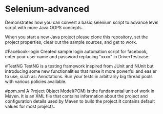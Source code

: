 # Selenium-advanced
Demonstrates how you can convert a basic selenium script to advance level script with more Java OOPS concepts.

When you start a new Java project please clone this repository, set the project properties, clear out the sample sources, and get to work.

#Facebook-login
Created sample login automation script for facebook, enter your user name and password replacing "xxxx" in DriverTestcase.

#TestNG
TestNG is a testing framework inspired from JUnit and NUnit but introducing some new functionalities
that make it more powerful and easier to use, such as: Annotations.
Run your tests in arbitrarily big thread pools with various policies available.

#pom.xml
A Project Object Model(POM) is the fundamental unit of work in Maven. It is an XML file that contains information
about the project and configuration details used by Maven to build the project.It contains default values for most projects.
